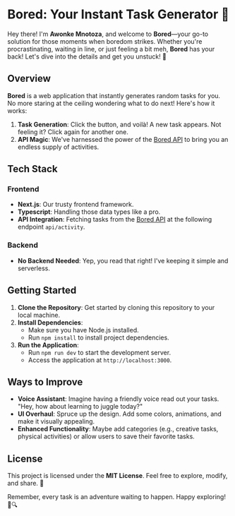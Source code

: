 # Bored: Your Instant Task Generator 🎲
Hey there! I'm **Awonke Mnotoza**, and welcome to **Bored**—your go-to solution for those moments when boredom strikes. Whether you're procrastinating, waiting in line, or just feeling a bit meh, **Bored** has your back! Let's dive into the details and get you unstuck! 🌟

## Overview
**Bored** is a web application that instantly generates random tasks for you. No more staring at the ceiling wondering what to do next! Here's how it works:
1. **Task Generation**: Click the button, and voilà! A new task appears. Not feeling it? Click again for another one.
2. **API Magic**: We've harnessed the power of the [Bored API](https://www.boredapi.com/) to bring you an endless supply of activities.

## Tech Stack
### Frontend
- **Next.js**: Our trusty frontend framework.
- **Typescript**: Handling those data types like a pro.
- **API Integration**: Fetching tasks from the [Bored API](https://www.boredapi.com/) at the following endpoint `api/activity`.
### Backend
- **No Backend Needed**: Yep, you read that right! I've keeping it simple and serverless.

## Getting Started
1. **Clone the Repository**: Get started by cloning this repository to your local machine.
2. **Install Dependencies**:
   - Make sure you have Node.js installed.
   - Run `npm install` to install project dependencies.
3. **Run the Application**:
   - Run `npm run dev` to start the development server.
   - Access the application at `http://localhost:3000`.

## Ways to Improve
- **Voice Assistant**: Imagine having a friendly voice read out your tasks. "Hey, how about learning to juggle today?"
- **UI Overhaul**: Spruce up the design. Add some colors, animations, and make it visually appealing.
- **Enhanced Functionality**: Maybe add categories (e.g., creative tasks, physical activities) or allow users to save their favorite tasks.

## License
This project is licensed under the **MIT License**. Feel free to explore, modify, and share. 📜

Remember, every task is an adventure waiting to happen. Happy exploring! 🚀🔍
